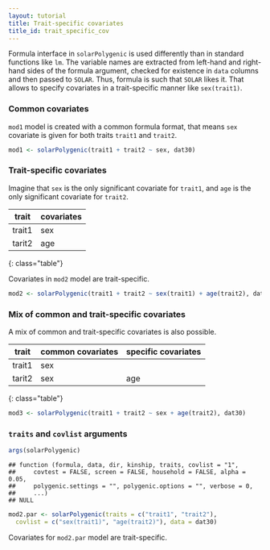 ```yaml
---
layout: tutorial
title: Trait-specific covariates
title_id: trait_specific_cov
---
```






  



Formula interface in `solarPolygenic` is used differently than in standard functions like `lm`.
The variable names are extracted from left-hand and right-hand sides of the formula argument,
checked for existence in `data` columns and then passed to `SOLAR`.
Thus, formula is such that `SOLAR` likes it.
That allows to specify covariates in a trait-specific manner like `sex(trait1)`.

### Common covariates

`mod1` model is created with a common formula format,
that means `sex` covariate is given for both traits `trait1` and `trait2`.


~~~ r
mod1 <- solarPolygenic(trait1 + trait2 ~ sex, dat30)
~~~


### Trait-specific covariates

Imagine that `sex` is the only significant covariate for `trait1`,
and `age` is the only significant covariate for `trait2`.

| trait      |  covariates |
|------------|-------------|
| trait1     |      sex    |
| tarit2     |     age     |
{: class="table"}

Covariates in `mod2` model  are trait-specific.


~~~ r
mod2 <- solarPolygenic(trait1 + trait2 ~ sex(trait1) + age(trait2), dat30)
~~~


### Mix of common and trait-specific covariates

A mix of common and trait-specific covariates is also possible.

| trait      |  common covariates | specific covariates |
|------------|--------------------|---------------------|
| trait1     |      sex           |                     |
| tarit2     |      sex           | age                 |
{: class="table"}



~~~ r
mod3 <- solarPolygenic(trait1 + trait2 ~ sex + age(trait2), dat30)
~~~



### `traits` and `covlist` arguments


~~~ r
args(solarPolygenic)
~~~



~~~
## function (formula, data, dir, kinship, traits, covlist = "1", 
##     covtest = FALSE, screen = FALSE, household = FALSE, alpha = 0.05, 
##     polygenic.settings = "", polygenic.options = "", verbose = 0, 
##     ...) 
## NULL
~~~



~~~ r
mod2.par <- solarPolygenic(traits = c("trait1", "trait2"), 
  covlist = c("sex(trait1)", "age(trait2)"), data = dat30)
~~~


Covariates for `mod2.par` model  are trait-specific.
